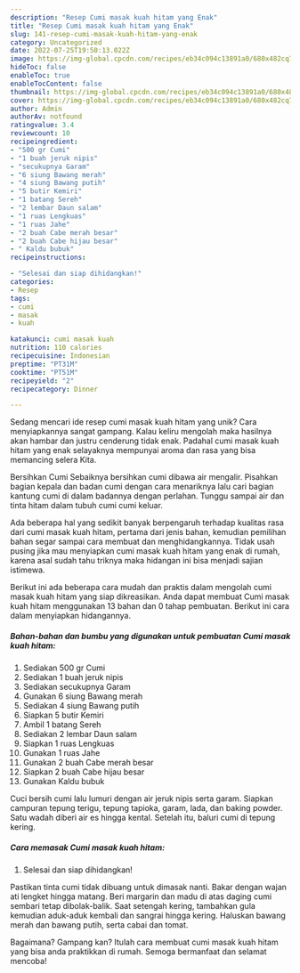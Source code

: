 ```yaml
---
description: "Resep Cumi masak kuah hitam yang Enak"
title: "Resep Cumi masak kuah hitam yang Enak"
slug: 141-resep-cumi-masak-kuah-hitam-yang-enak
category: Uncategorized
date: 2022-07-25T19:50:13.022Z
image: https://img-global.cpcdn.com/recipes/eb34c094c13891a0/680x482cq70/cumi-masak-kuah-hitam-foto-resep-utama.jpg
hideToc: false
enableToc: true
enableTocContent: false
thumbnail: https://img-global.cpcdn.com/recipes/eb34c094c13891a0/680x482cq70/cumi-masak-kuah-hitam-foto-resep-utama.jpg
cover: https://img-global.cpcdn.com/recipes/eb34c094c13891a0/680x482cq70/cumi-masak-kuah-hitam-foto-resep-utama.jpg
author: Admin
authorAv: notfound
ratingvalue: 3.4
reviewcount: 10
recipeingredient:
- "500 gr Cumi"
- "1 buah jeruk nipis"
- "secukupnya Garam"
- "6 siung Bawang merah"
- "4 siung Bawang putih"
- "5 butir Kemiri"
- "1 batang Sereh"
- "2 lembar Daun salam"
- "1 ruas Lengkuas"
- "1 ruas Jahe"
- "2 buah Cabe merah besar"
- "2 buah Cabe hijau besar"
- " Kaldu bubuk"
recipeinstructions:

- "Selesai dan siap dihidangkan!"
categories:
- Resep
tags:
- cumi
- masak
- kuah

katakunci: cumi masak kuah 
nutrition: 110 calories
recipecuisine: Indonesian
preptime: "PT31M"
cooktime: "PT51M"
recipeyield: "2"
recipecategory: Dinner

---
```





Sedang mencari ide resep cumi masak kuah hitam yang unik? Cara menyiapkannya sangat gampang. Kalau keliru mengolah maka hasilnya akan hambar dan justru cenderung tidak enak. Padahal cumi masak kuah hitam yang enak selayaknya mempunyai aroma dan rasa yang bisa memancing selera Kita.





Bersihkan Cumi Sebaiknya bersihkan cumi dibawa air mengalir. Pisahkan bagian kepala dan badan cumi dengan cara menariknya lalu cari bagian kantung cumi di dalam badannya dengan perlahan. Tunggu sampai air dan tinta hitam dalam tubuh cumi cumi keluar.

Ada beberapa hal yang sedikit banyak berpengaruh terhadap kualitas rasa dari cumi masak kuah hitam, pertama dari jenis bahan, kemudian pemilihan bahan segar sampai cara membuat dan menghidangkannya. Tidak usah pusing jika mau menyiapkan cumi masak kuah hitam yang enak di rumah, karena asal sudah tahu triknya maka hidangan ini bisa menjadi sajian istimewa.






Berikut ini ada beberapa cara mudah dan praktis dalam mengolah cumi masak kuah hitam yang siap dikreasikan. Anda dapat membuat Cumi masak kuah hitam menggunakan 13 bahan dan 0 tahap pembuatan. Berikut ini cara dalam menyiapkan hidangannya.

<!--inarticleads1-->

##### Bahan-bahan dan bumbu yang digunakan untuk pembuatan Cumi masak kuah hitam:

1. Sediakan 500 gr Cumi
1. Sediakan 1 buah jeruk nipis
1. Sediakan secukupnya Garam
1. Gunakan 6 siung Bawang merah
1. Sediakan 4 siung Bawang putih
1. Siapkan 5 butir Kemiri
1. Ambil 1 batang Sereh
1. Sediakan 2 lembar Daun salam
1. Siapkan 1 ruas Lengkuas
1. Gunakan 1 ruas Jahe
1. Gunakan 2 buah Cabe merah besar
1. Siapkan 2 buah Cabe hijau besar
1. Gunakan  Kaldu bubuk


Cuci bersih cumi lalu lumuri dengan air jeruk nipis serta garam. Siapkan campuran tepung terigu, tepung tapioka, garam, lada, dan baking powder. Satu wadah diberi air es hingga kental. Setelah itu, baluri cumi di tepung kering. 

<!--inarticleads2-->

##### Cara memasak Cumi masak kuah hitam:


1. Selesai dan siap dihidangkan!

Pastikan tinta cumi tidak dibuang untuk dimasak nanti. Bakar dengan wajan ati lengket hingga matang. Beri margarin dan madu di atas daging cumi sembari tetap dibolak-balik. Saat setengah kering, tambahkan gula kemudian aduk-aduk kembali dan sangrai hingga kering. Haluskan bawang merah dan bawang putih, serta cabai dan tomat. 

Bagaimana? Gampang kan? Itulah cara membuat cumi masak kuah hitam yang bisa anda praktikkan di rumah. Semoga bermanfaat dan selamat mencoba!
